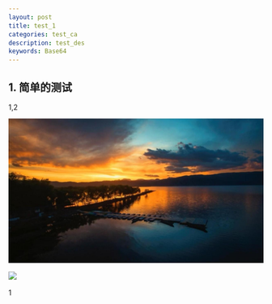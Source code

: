 ```yaml
---
layout: post
title: test_1
categories: test_ca
description: test_des
keywords: Base64
---
```

## 1. 简单的测试

1,2

![](/images/blog/10-27.png)


![](/images/posts/android/android-studio-check-sdk.png)

1
